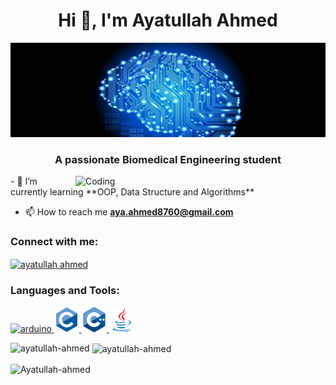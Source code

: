 <h1 align="center">Hi 👋, I'm Ayatullah Ahmed</h1>
<div align="center"> <img src="https://raw.githubusercontent.com/Ayatullah-ahmed/Ayatullah-ahmed/main/photo.png"> </div>
<h3 align="center">A passionate Biomedical Engineering student</h3>
<img align="right" alt="Coding" width="400" src="https://media1.giphy.com/media/L1R1tvI9svkIWwpVYr/giphy.gif?cid=ecf05e47tomhmdyoxsv3eldg02uuibkj62jj6x6u4nvvjx4j&ep=v1_gifs_related&rid=giphy.gif&ct=g">
- 🌱 I’m currently learning **OOP, Data Structure and Algorithms**

- 📫 How to reach me **aya.ahmed8760@gmail.com**

<h3 align="left">Connect with me:</h3>
<p align="left">
<a href="https://www.linkedin.com/in/ayatullah-ahmed/" target="blank"><img align="center" src="https://raw.githubusercontent.com/rahuldkjain/github-profile-readme-generator/master/src/images/icons/Social/linked-in-alt.svg" alt="ayatullah ahmed" height="30" width="40" /></a>
</p>

<h3 align="left">Languages and Tools:</h3>
<p align="left"> <a href="https://www.arduino.cc/" target="_blank" rel="noreferrer"> <img src="https://cdn.worldvectorlogo.com/logos/arduino-1.svg" alt="arduino" width="40" height="40"/> </a> <a href="https://www.cprogramming.com/" target="_blank" rel="noreferrer"> <img src="https://raw.githubusercontent.com/devicons/devicon/master/icons/c/c-original.svg" alt="c" width="40" height="40"/> </a> <a href="https://www.w3schools.com/cpp/" target="_blank" rel="noreferrer"> <img src="https://raw.githubusercontent.com/devicons/devicon/master/icons/cplusplus/cplusplus-original.svg" alt="cplusplus" width="40" height="40"/> </a> <a href="https://www.java.com" target="_blank" rel="noreferrer"> <img src="https://raw.githubusercontent.com/devicons/devicon/master/icons/java/java-original.svg" alt="java" width="40" height="40"/> </a> </p>

<p><img align="left" src="https://github-readme-stats.vercel.app/api/top-langs?username=ayatullah-ahmed&show_icons=true&locale=en&layout=compact" alt="ayatullah-ahmed" /></p>

<p>&nbsp;<img align="center" src="https://github-readme-stats.vercel.app/api?username=ayatullah-ahmed&show_icons=true&locale=en" alt="ayatullah-ahmed" /></p>

<p><img align="center" src="https://github-readme-streak-stats.herokuapp.com/?user=ayatullah-ahmed&" alt="Ayatullah-ahmed" /></p>
